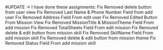 #UPDATE
-> I have done these assignments: Fix Removed delete button from user view
                                  Fix Removed Last Name & Phone Number Field from add user
                                  Fix Removed Address Field From edit user
                                  Fix Removed Edited Button From Mission View
                                  Fix Removed MissionTitle & MissionTheme Field From add mission
                                  Fix Removed TotalSheets Field From edit mission
                                  Fix Removed delete & edit button from mission skill
                                  Fix Removed SkillName Field From add mission skill
                                  Fix Removed delete & edit button from mission theme
                                  Fix Removed Status Field From add mission skill
